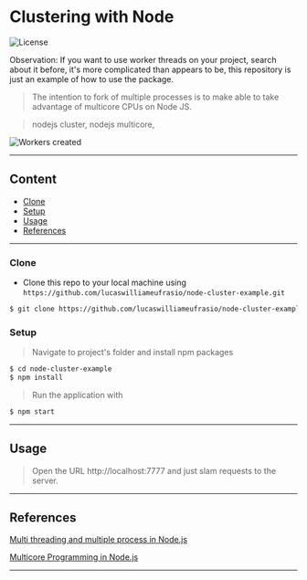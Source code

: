 # Clustering with Node

![License](http://img.shields.io/:license-mit-blue.svg?style=flat-square)

Observation: If you want to use worker threads on your project, search about it before, it's more complicated than appears to be, this repository is just an example of how to use the package.

> The intention to fork of multiple processes is to make able to take advantage of multicore CPUs on Node JS.

> nodejs cluster, nodejs multicore,



![Workers created](https://user-images.githubusercontent.com/34021576/106593296-68242680-652f-11eb-90bd-db7e5427d413.png)

---

## Content


- [Clone](#clone)
- [Setup](#setup)
- [Usage](#usage)
- [References](#references)


---

### Clone

- Clone this repo to your local machine using `https://github.com/lucaswilliameufrasio/node-cluster-example.git`

```bash
$ git clone https://github.com/lucaswilliameufrasio/node-cluster-example.git
```

### Setup

> Navigate to project's folder and install npm packages

```bash
$ cd node-cluster-example
$ npm install
```

> Run the application with

```bash
$ npm start
```
---

## Usage
> Open the URL http://localhost:7777 and just slam requests to the server.

---

## References

[Multi threading and multiple process in Node.js](https://itnext.io/multi-threading-and-multi-process-in-node-js-ffa5bb5cde98)

[Multicore Programming in Node.js](https://dzone.com/articles/multicore-programming-in-nodejs)

---
